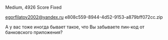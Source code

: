 Medium, 4926 Score
Fixed

egorfilatov2002@yandex.ru
e808c559-8944-4d52-9153-a879bff072cc.zip

А у вас тоже иногда бывает такое, что Вы забываете пин-код от банковского приложения?
